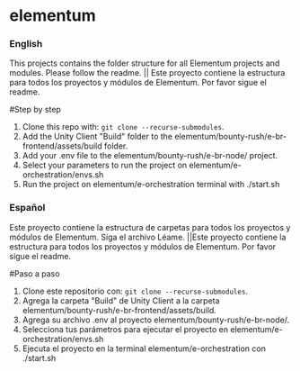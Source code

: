 # elementum

### English
This projects contains the folder structure for all Elementum projects and modules. Please follow the readme. || Este proyecto contiene la estructura para todos los proyectos y módulos de Elementum. Por favor sigue el readme.

#Step by step

 1. Clone this repo with: ```git clone --recurse-submodules```.
 2. Add the Unity Client "Build" folder to the elementum/bounty-rush/e-br-frontend/assets/build folder.
 3. Add your .env file to the elementum/bounty-rush/e-br-node/ project.
 4. Select your parameters to run the project on elementum/e-orchestration/envs.sh
 5. Run the project on elementum/e-orchestration terminal with ./start.sh

### Español
 
Este proyecto contiene la estructura de carpetas para todos los proyectos y módulos de Elementum. Siga el archivo Léame. ||Este proyecto contiene la estructura para todos los proyectos y módulos de Elementum. Por favor sigue el readme.

#Paso a paso

  1. Clone este repositorio con: ```git clone --recurse-submodules```.
  2. Agrega la carpeta "Build" de Unity Client a la carpeta elementum/bounty-rush/e-br-frontend/assets/build.
  3. Agrega su archivo .env al proyecto elementum/bounty-rush/e-br-node/.
  4. Selecciona tus parámetros para ejecutar el proyecto en elementum/e-orchestration/envs.sh
  5. Ejecuta el proyecto en la terminal elementum/e-orchestration con ./start.sh